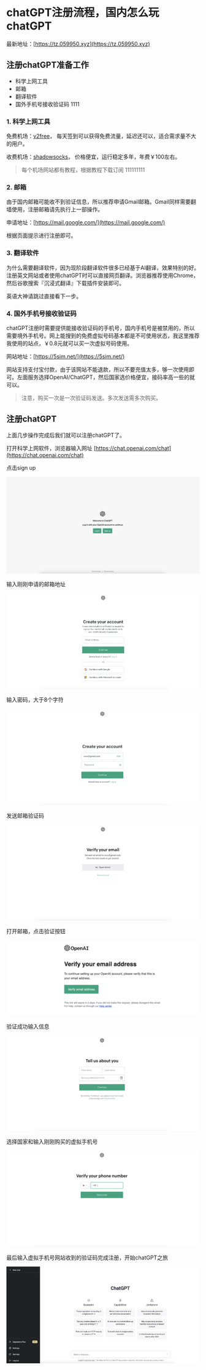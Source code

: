 # chatGPT注册流程，国内怎么玩chatGPT

最新地址：[https://tz.059950.xyz](https://tz.059950.xyz)

## 注册chatGPT准备工作

* 科学上网工具
* 邮箱
* 翻译软件
* 国外手机号接收验证码
1111
### 1. 科学上网工具

免费机场：[v2free](https://w1.v2free.top/auth/register?code=UO4o)， 每天签到可以获得免费流量，延迟还可以，适合需求量不大的用户。

收费机场：[shadowsocks](https://portal.shadowsocks.au/aff.php?aff=24693)， 价格便宜，运行稳定多年，年费￥100左右。

> 每个机场网站都有教程，根据教程下载订阅
111111111
### 2. 邮箱

由于国内邮箱可能收不到验证信息，所以推荐申请Gmail邮箱。Gmail同样需要翻墙使用，注册邮箱请先执行上一部操作。

申请地址：[https://mail.google.com/](https://mail.google.com/)

根据页面提示进行注册即可。

### 3. 翻译软件

为什么需要翻译软件，因为现阶段翻译软件很多已经基于AI翻译，效果特别的好。注册英文网站或者使用chatGPT时可以直接网页翻译。浏览器推荐使用Chrome，然后谷歌搜索『沉浸式翻译』下载插件安装即可。

英语大神请跳过直接看下一步。

### 4. 国外手机号接收验证码

chatGPT注册时需要提供能接收验证码的手机号，国内手机号是被禁用的，所以需要境外手机号。网上能搜到的免费虚拟号码基本都是不可使用状态，我这里推荐我使用的站点，￥0.8元就可以买一次虚拟号码使用。

网站地址：[https://5sim.net/](https://5sim.net/) 

网站支持支付宝付款，由于该网站不能退款，所以不要充值太多，够一次使用即可。左面服务选择OpenAI/ChatGPT，然后国家选价格便宜，接码率高一些的就可以。

> 注意，购买一次是一次验证码发送。多次发送需多次购买。

## 注册chatGPT

上面几步操作完成后我们就可以注册chatGPT了。

打开科学上网软件，浏览器输入网址 [https://chat.openai.com/chat](https://chat.openai.com/chat)

点击sign up

![image](https://raw.githubusercontent.com/winston779/chatGPT/main/img/1.png)

输入刚刚申请的邮箱地址

![image](https://raw.githubusercontent.com/winston779/chatGPT/main/img/2.png)

输入密码，大于8个字符

![image](https://raw.githubusercontent.com/winston779/chatGPT/main/img/3.png)

发送邮箱验证码

![image](https://raw.githubusercontent.com/winston779/chatGPT/main/img/4.png)

打开邮箱，点击验证按钮

![image](https://raw.githubusercontent.com/winston779/chatGPT/main/img/5.png)

验证成功输入信息

![image](https://raw.githubusercontent.com/winston779/chatGPT/main/img/6.png)

选择国家和输入刚刚购买的虚拟手机号

![image](https://raw.githubusercontent.com/winston779/chatGPT/main/img/7.png)

最后输入虚拟手机号网站收到的验证码完成注册，开始chatGPT之旅

![image](https://raw.githubusercontent.com/winston779/chatGPT/main/img/8.png)
